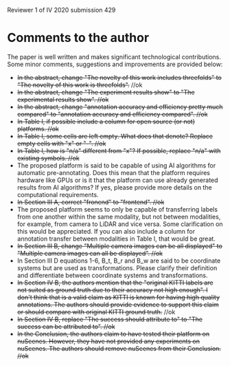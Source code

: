 Reviewer 1 of IV 2020 submission 429

Comments to the author
======================

The paper is well written and makes significant
technological contributions. Some minor comments,
suggestions and improvements are provided below:

- ~~In the abstract, change "The novelty of this work
includes threefolds" to "The novelty of this work is
threefolds".~~ //ok
- ~~In the abstract, change "The experiment results show" to
"The experimental results show". //ok~~
- ~~In the abstract, change "annotation accuracy and
efficiency pretty much compared" to "annotation accuracy
and efficiency compared". //ok~~
- ~~In Table I, if possible include a column for open source
(or not) platforms. //ok~~
- ~~In Table I, some cells are left empty. What does that
denote? Replace empty cells with "x" or "-". //ok~~
- ~~In Table I, how is "n/a" different from "x"? If
possible, replace "n/a" with existing symbols. //ok~~
- The proposed platform is said to be capable of using AI
algorithms for automatic pre-annotating. Does this mean
that the platform requires hardware like GPUs or is it that
the platform can use already generated results from AI
algorithms? If yes, please provide more details on the
computational requirements.
- ~~In Section III A, correct "fronend" to "frontend". //ok~~
- The proposed platform seems to only be capable of
transferring labels from one another within the same
modality, but not between modalities, for example, from
camera to LiDAR and vice versa. Some clarification on this
would be appreciated. If you can also include a column for
annotation transfer between modalities in Table I, that
would be great.
- ~~In Section III B, change "Multiple camera images can be
all displayed" to "Multiple camera images can all be
displayed". //ok~~
- In Section III D equations 1-6, B_t, B_r and B_w are
said to be coordinate systems but are used as
transformations. Please clarify their definition and
differentiate between coordinate systems and
transformations.
- ~~In Section IV B, the authors mention that the "original
KITTI labels are not suited as ground truth due to their
accuracy not high enough". I don't think that is a valid
claim as KITTI is known for having high quality
annotations. The authors should provide evidence to support
this claim or should compare with original KITTI ground
truth.~~ //ok
- ~~In Section IV B, replace "The success should attribute
to" to "The success can be attributed to". //ok~~
- ~~In the Conclusion, the authors claim to have tested
their platform on nuScenes. However, they have not provided
any experiments on nuScenes. The authors should remove
nuScenes from their Conclusion.  //ok~~
